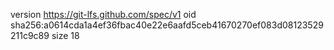 version https://git-lfs.github.com/spec/v1
oid sha256:a0614cda1a4ef36fbac40e22e6aafd5ceb41670270ef083d08123529211c9c89
size 18
